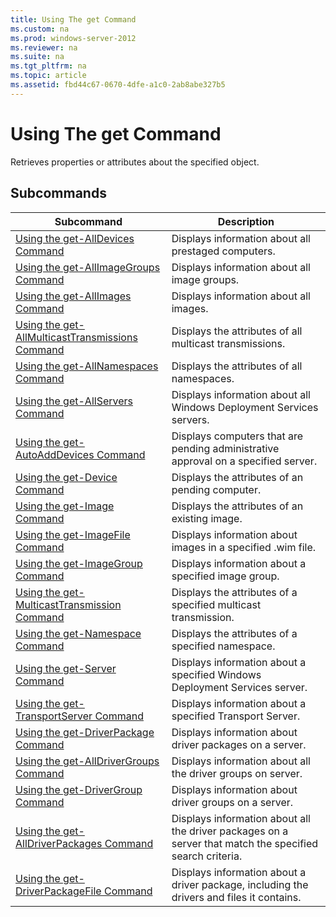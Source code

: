 ```yaml
---
title: Using The get Command
ms.custom: na
ms.prod: windows-server-2012
ms.reviewer: na
ms.suite: na
ms.tgt_pltfrm: na
ms.topic: article
ms.assetid: fbd44c67-0670-4dfe-a1c0-2ab8abe327b5
---
```

# Using The get Command
Retrieves properties or attributes about the specified object.  
  
## Subcommands  
  
|Subcommand|Description|  
|--------------|---------------|  
|[Using the get-AllDevices Command](../Topic/Using-the-get-AllDevices-Command.md)|Displays information about all prestaged computers.|  
|[Using the get-AllImageGroups Command](../Topic/Using-the-get-AllImageGroups-Command.md)|Displays information about all image groups.|  
|[Using the get-AllImages Command](../Topic/Using-the-get-AllImages-Command.md)|Displays information about all images.|  
|[Using the get-AllMulticastTransmissions Command](../Topic/Using-the-get-AllMulticastTransmissions-Command.md)|Displays the attributes of all multicast transmissions.|  
|[Using the get-AllNamespaces Command](../Topic/Using-the-get-AllNamespaces-Command.md)|Displays the attributes of all namespaces.|  
|[Using the get-AllServers Command](../Topic/Using-the-get-AllServers-Command.md)|Displays information about all Windows Deployment Services servers.|  
|[Using the get-AutoAddDevices Command](../Topic/Using-the-get-AutoAddDevices-Command.md)|Displays computers that are pending administrative approval on a specified server.|  
|[Using the get-Device Command](../Topic/Using-the-get-Device-Command.md)|Displays the attributes of an pending computer.|  
|[Using the get-Image Command](../Topic/Using-the-get-Image-Command.md)|Displays the attributes of an existing image.|  
|[Using the get-ImageFile Command](../Topic/Using-the-get-ImageFile-Command.md)|Displays information about images in a specified .wim file.|  
|[Using the get-ImageGroup Command](../Topic/Using-the-get-ImageGroup-Command.md)|Displays information about a specified image group.|  
|[Using the get-MulticastTransmission Command](../Topic/Using-the-get-MulticastTransmission-Command.md)|Displays the attributes of a specified multicast transmission.|  
|[Using the get-Namespace Command](../Topic/Using-the-get-Namespace-Command.md)|Displays the attributes of a specified namespace.|  
|[Using the get-Server Command](../Topic/Using-the-get-Server-Command.md)|Displays information about a specified Windows Deployment Services server.|  
|[Using the get-TransportServer Command](../Topic/Using-the-get-TransportServer-Command.md)|Displays information about a specified Transport Server.|  
|[Using the get-DriverPackage Command](../Topic/Using-the-get-DriverPackage-Command.md)|Displays information about driver packages on a server.|  
|[Using the get-AllDriverGroups Command](../Topic/Using-the-get-AllDriverGroups-Command.md)|Displays information about all the driver groups on server.|  
|[Using the get-DriverGroup Command](../Topic/Using-the-get-DriverGroup-Command.md)|Displays information about driver groups on a server.|  
|[Using the get-AllDriverPackages Command](../Topic/Using-the-get-AllDriverPackages-Command.md)|Displays information about all the driver packages on a server that match the specified search criteria.|  
|[Using the get-DriverPackageFile Command](../Topic/Using-the-get-DriverPackageFile-Command.md)|Displays information about a driver package, including the drivers and files it contains.|  
  
